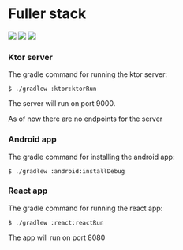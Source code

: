 # Fuller stack
![](https://github.com/AKJAW/fuller-stack-kotlin-multiplatform/workflows/Build%20all%20platforms/badge.svg)
![](https://github.com/AKJAW/fuller-stack-kotlin-multiplatform/workflows/Static%20code%20analysis/badge.svg)
![](https://github.com/AKJAW/fuller-stack-kotlin-multiplatform/workflows/Tests/badge.svg)

### Ktor server
The gradle command for running the ktor server:
```
$ ./gradlew :ktor:ktorRun
```
The server will run on port 9000.

As of now there are no endpoints for the server

### Android app
The gradle command for installing the android app:
```
$ ./gradlew :android:installDebug
```

### React app
The gradle command for running the react app:
```
$ ./gradlew :react:reactRun
```
The app will run on port 8080